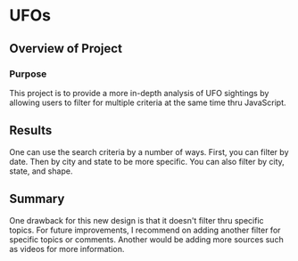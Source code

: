 # UFOs

## Overview of Project
### Purpose 
  This project is to provide a more in-depth analysis of UFO sightings by allowing users to filter for multiple criteria at the same time thru JavaScript. 

## Results
  One can use the search criteria by a number of ways. First, you can filter by date. 
  Then by city and state to be more specific. 
  You can also filter by city, state, and shape. 
## Summary
  One drawback for this new design is that it doesn't filter thru specific topics. For future improvements, I recommend on adding another filter for specific topics or comments. Another would be adding more sources such as videos for more information. 
